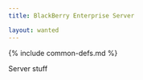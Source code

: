 ```yaml
---
title: BlackBerry Enterprise Server

layout: wanted
---
```

{% include common-defs.md %}

Server stuff
